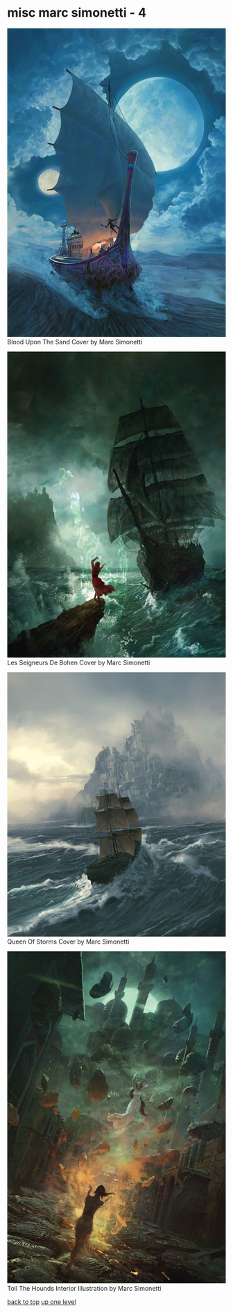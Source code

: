 # misc marc simonetti - 4
[![Blood Upon The Sand Cover by Marc Simonetti](/mobile/misc%20marc%20simonetti/blood%20upon%20the%20sand%20cover%20by%20marc%20simonetti.jpg "Blood Upon The Sand Cover by Marc Simonetti")](/mobile/misc%20marc%20simonetti/blood%20upon%20the%20sand%20cover%20by%20marc%20simonetti.jpg)\
Blood Upon The Sand Cover by Marc Simonetti

[![Les Seigneurs De Bohen Cover by Marc Simonetti](/mobile/misc%20marc%20simonetti/Les%20Seigneurs%20de%20Bohen%20Cover%20by%20Marc%20Simonetti.jpg "Les Seigneurs De Bohen Cover by Marc Simonetti")](/mobile/misc%20marc%20simonetti/Les%20Seigneurs%20de%20Bohen%20Cover%20by%20Marc%20Simonetti.jpg)\
Les Seigneurs De Bohen Cover by Marc Simonetti

[![Queen Of Storms Cover by Marc Simonetti](/mobile/misc%20marc%20simonetti/Queen%20of%20Storms%20Cover%20by%20Marc%20Simonetti.jpg "Queen Of Storms Cover by Marc Simonetti")](/mobile/misc%20marc%20simonetti/Queen%20of%20Storms%20Cover%20by%20Marc%20Simonetti.jpg)\
Queen Of Storms Cover by Marc Simonetti

[![Toll The Hounds Interior Illustration by Marc Simonetti](/mobile/misc%20marc%20simonetti/toll%20the%20hounds%20interior%20illustration%20by%20marc%20simonetti.jpg "Toll The Hounds Interior Illustration by Marc Simonetti")](/mobile/misc%20marc%20simonetti/toll%20the%20hounds%20interior%20illustration%20by%20marc%20simonetti.jpg)\
Toll The Hounds Interior Illustration by Marc Simonetti



[back to top](#)
[up one level](/mobile/README.MD)

